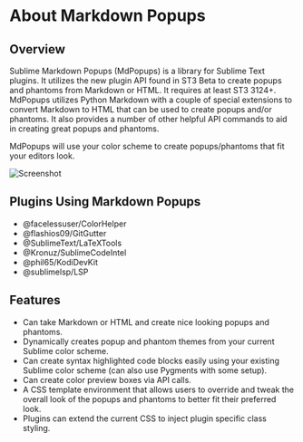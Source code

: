 # About Markdown Popups

## Overview

Sublime Markdown Popups (MdPopups) is a library for Sublime Text plugins.  It utilizes the new plugin API found in ST3 Beta to create popups and phantoms from Markdown or HTML. It requires at least ST3 3124+. MdPopups utilizes Python Markdown with a couple of special extensions to convert Markdown to HTML that can be used to create popups and/or phantoms.  It also provides a number of other helpful API commands to aid in creating great popups and phantoms.

MdPopups will use your color scheme to create popups/phantoms that fit your editors look.

![Screenshot](images/tooltips_test.png)

## Plugins Using Markdown Popups

- @facelessuser/ColorHelper
- @flashios09/GitGutter
- @SublimeText/LaTeXTools
- @Kronuz/SublimeCodeIntel
- @phil65/KodiDevKit
- @sublimelsp/LSP

## Features

- Can take Markdown or HTML and create nice looking popups and phantoms.
- Dynamically creates popup and phantom themes from your current Sublime color scheme.
- Can create syntax highlighted code blocks easily using your existing Sublime color scheme (can also use Pygments with some setup).
- Can create color preview boxes via API calls.
- A CSS template environment that allows users to override and tweak the overall look of the popups and phantoms to better fit their preferred look.
- Plugins can extend the current CSS to inject plugin specific class styling.
